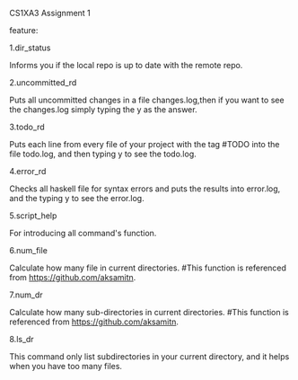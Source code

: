 
CS1XA3 Assignment 1

feature:

1.dir_status

Informs you if the local repo is up to date with the remote repo.

2.uncommitted_rd
 
Puts all uncommitted changes in a file changes.log,then if you want to see the changes.log simply typing the y as the answer.

3.todo_rd

Puts each line from every file of your project with the tag #TODO into the file todo.log, and then typing y to see the   todo.log.

4.error_rd

Checks all haskell file for syntax errors and puts the results into error.log, and the  typing y to see the error.log.

5.script_help

For introducing all command's function.


6.num_file

Calculate how many file in current directories.
#This function is referenced from https://github.com/aksamitn.

7.num_dr

Calculate how many sub-directories in current directories.
#This function is referenced from https://github.com/aksamitn.

8.ls_dr

This command only list subdirectories in your current directory, and it helps when you have too many files.

